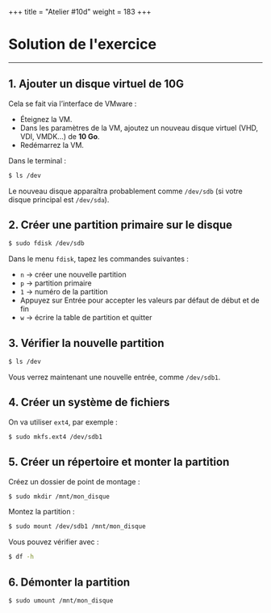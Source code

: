 +++
title = "Atelier #10d"
weight = 183
+++

# Solution de l'exercice

---

## 1. Ajouter un disque virtuel de 10G
Cela se fait via l’interface de VMware :

- Éteignez la VM.
- Dans les paramètres de la VM, ajoutez un nouveau disque virtuel (VHD, VDI, VMDK...) de **10 Go**.
- Redémarrez la VM.

Dans le terminal :

```bash
$ ls /dev
```

Le nouveau disque apparaîtra probablement comme `/dev/sdb` (si votre disque principal est `/dev/sda`).


## 2. Créer une partition primaire sur le disque

```bash
$ sudo fdisk /dev/sdb
```

Dans le menu `fdisk`, tapez les commandes suivantes :

- `n` → créer une nouvelle partition
- `p` → partition primaire
- `1` → numéro de la partition
- Appuyez sur Entrée pour accepter les valeurs par défaut de début et de fin
- `w` → écrire la table de partition et quitter


## 3. Vérifier la nouvelle partition

```bash
$ ls /dev
```

Vous verrez maintenant une nouvelle entrée, comme `/dev/sdb1`.


## 4. Créer un système de fichiers

On va utiliser `ext4`, par exemple :

```bash
$ sudo mkfs.ext4 /dev/sdb1
```


## 5. Créer un répertoire et monter la partition

Créez un dossier de point de montage :

```bash
$ sudo mkdir /mnt/mon_disque
```

Montez la partition :

```bash
$ sudo mount /dev/sdb1 /mnt/mon_disque
```

Vous pouvez vérifier avec :

```bash
$ df -h
```


## 6. Démonter la partition

```bash
$ sudo umount /mnt/mon_disque
```
